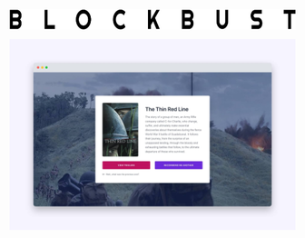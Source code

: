 <p align="center">
  <img alt="Logo" src="static/logo.png" height="36" width="658">
</p>

[![Blockbust](static/screenshot.jpg)](https://blockbust.netlify.app)